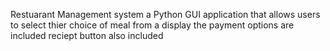 Restuarant Management system
a Python GUI application that allows users to select thier choice of meal from  a display
the payment options are included
reciept button also included


